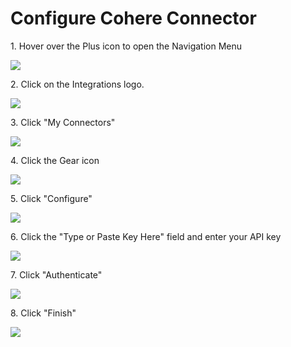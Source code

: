 # Configure Cohere Connector

1\. Hover over the Plus icon to open the Navigation Menu

![](https://ajeuwbhvhr.cloudimg.io/https://colony-recorder.s3.amazonaws.com/files/2025-10-06/e82c4bad-325e-4dbe-aa2f-48bf2ae02290/ascreenshot.jpeg?tl_px=0,161&br_px=2220,1402&force_format=jpeg&q=100&width=1120.0)


2\. Click on the Integrations logo.

![](https://ajeuwbhvhr.cloudimg.io/https://colony-recorder.s3.amazonaws.com/files/2025-10-06/e82c4bad-325e-4dbe-aa2f-48bf2ae02290/ascreenshot.jpeg?tl_px=0,0&br_px=2220,1240&force_format=jpeg&q=100&width=1120.0&wat=1&wat_opacity=0.7&wat_gravity=northwest&wat_url=https://colony-recorder.s3.us-west-1.amazonaws.com/images/watermarks/FB923C_standard.png&wat_pad=6,159)


3\. Click "My Connectors"

![](https://ajeuwbhvhr.cloudimg.io/https://colony-recorder.s3.amazonaws.com/files/2025-10-06/b2682a14-87a7-4f61-8ebd-facdfeb73ffe/ascreenshot.jpeg?tl_px=0,0&br_px=2220,1240&force_format=jpeg&q=100&width=1120.0&wat=1&wat_opacity=0.7&wat_gravity=northwest&wat_url=https://colony-recorder.s3.us-west-1.amazonaws.com/images/watermarks/FB923C_standard.png&wat_pad=232,181)


4\. Click the Gear icon

![](https://ajeuwbhvhr.cloudimg.io/https://colony-recorder.s3.amazonaws.com/files/2025-10-06/2cc97a13-c39b-43be-a609-d604dd6d25f3/ascreenshot.jpeg?tl_px=0,323&br_px=2220,1564&force_format=jpeg&q=100&width=1120.0&wat=1&wat_opacity=0.7&wat_gravity=northwest&wat_url=https://colony-recorder.s3.us-west-1.amazonaws.com/images/watermarks/FB923C_standard.png&wat_pad=633,376)


5\. Click "Configure"

![](https://ajeuwbhvhr.cloudimg.io/https://colony-recorder.s3.amazonaws.com/files/2025-10-06/3b09cc1f-6b52-4a74-b5e5-0016f26fca73/ascreenshot.jpeg?tl_px=0,323&br_px=2220,1564&force_format=jpeg&q=100&width=1120.0&wat=1&wat_opacity=0.7&wat_gravity=northwest&wat_url=https://colony-recorder.s3.us-west-1.amazonaws.com/images/watermarks/FB923C_standard.png&wat_pad=581,405)


6\. Click the "Type or Paste Key Here" field and enter your API key

![](https://ajeuwbhvhr.cloudimg.io/https://colony-recorder.s3.amazonaws.com/files/2025-10-06/74a1464b-d3be-44a5-aa82-4052b66bd76a/ascreenshot.jpeg?tl_px=0,51&br_px=2220,1292&force_format=jpeg&q=100&width=1120.0&wat=1&wat_opacity=0.7&wat_gravity=northwest&wat_url=https://colony-recorder.s3.us-west-1.amazonaws.com/images/watermarks/FB923C_standard.png&wat_pad=657,277)


7\. Click "Authenticate"

![](https://ajeuwbhvhr.cloudimg.io/https://colony-recorder.s3.amazonaws.com/files/2025-10-06/2e7d1dd6-b681-4628-ad62-4c5a2362360a/user_cropped_screenshot.webp?tl_px=0,0&br_px=2220,1564&force_format=jpeg&q=100&width=1120.0&wat=1&wat_opacity=0.7&wat_gravity=northwest&wat_url=https://colony-recorder.s3.us-west-1.amazonaws.com/images/watermarks/FB923C_standard.png&wat_pad=841,304)


8\. Click "Finish"

![](https://ajeuwbhvhr.cloudimg.io/https://colony-recorder.s3.amazonaws.com/files/2025-10-06/86cab83c-3c71-4d2f-9877-159ecd26c745/user_cropped_screenshot.webp?tl_px=0,0&br_px=627,447&force_format=jpeg&q=100&width=1120.0&wat=1&wat_opacity=0.7&wat_gravity=northwest&wat_url=https://colony-recorder.s3.us-west-1.amazonaws.com/images/watermarks/FB923C_standard.png&wat_pad=557,392)